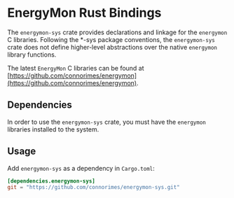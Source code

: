 # EnergyMon Rust Bindings

The `energymon-sys` crate provides declarations and linkage for the `energymon`
C libraries.
Following the *-sys package conventions, the `energymon-sys` crate does not
define higher-level abstractions over the native `energymon` library functions.

The latest `EnergyMon` C libraries can be found at
[https://github.com/connorimes/energymon](https://github.com/connorimes/energymon).

## Dependencies

In order to use the `energymon-sys` crate, you must have the `energymon`
libraries installed to the system.

## Usage
Add `energymon-sys` as a dependency in `Cargo.toml`:

```toml
[dependencies.energymon-sys]
git = "https://github.com/connorimes/energymon-sys.git"
```
